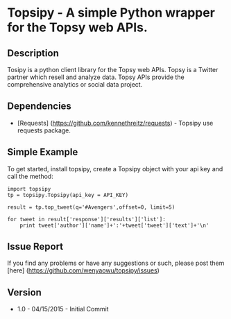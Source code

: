 # Topsipy - A simple Python wrapper for the Topsy web APIs.

## Description
Tosipy is a python client library for the Topsy web APIs.
Topsy is a Twitter partner which resell and analyze data. 
Topsy APIs provide the comprehensive analytics or social data project.

## Dependencies
- [Requests] (https://github.com/kennethreitz/requests) - Topsipy use requests package.

## Simple Example
To get started, install topsipy, create a Topsipy object with your api key and call the method:

    import topsipy
    tp = topsipy.Topsipy(api_key = API_KEY)
  
    result = tp.top_tweet(q='#Avengers',offset=0, limit=5)
  
    for tweet in result['response']['results']['list']:
        print tweet['author']['name']+':'+tweet['tweet']['text']+'\n'
        
## Issue Report
If you find any problems or have any suggestions or such, please post them [here] (https://github.com/wenyaowu/topsipy/issues) 

## Version

- 1.0 - 04/15/2015 - Initial Commit
